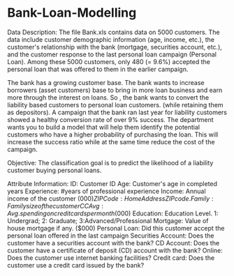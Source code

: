 # Bank-Loan-Modelling

Data Description:
The file Bank.xls contains data on 5000 customers. The data include customer
demographic information (age, income, etc.), the customer's relationship with the bank (mortgage, securities account, etc.), and the customer response to the last personal loan campaign (Personal Loan).
Among these 5000 customers, only 480 (= 9.6%) accepted the personal loan that was
offered to them in the earlier campaign.

The bank has a growing customer base. The bank wants to increase borrowers (asset
customers) base to bring in more loan business and earn more through the interest on loans. So , the bank wants to convert the liability based customers to personal loan customers. (while retaining them as depositors). A campaign that the bank ran last year for liability customers showed a healthy conversion rate of over 9% success. The department wants you to build a model that will help them identify the potential
customers who have a higher probability of purchasing the loan. This will increase the
success ratio while at the same time reduce the cost of the campaign.

Objective:
The classification goal is to predict the likelihood of a liability customer buying personal loans.

Attribute Information:
ID: Customer ID
Age: Customer's age in completed years
Experience: #years of professional experience
Income: Annual income of the customer ($000)
ZIP Code: Home Address ZIP code.
Family: Family size of the customer
CCAvg: Avg. spending on credit cards per month ($000)
Education: Education Level. 1: Undergrad; 2: Graduate; 3:Advanced/Professional Mortgage: Value of house mortgage if any. ($000)
Personal Loan: Did this customer accept the personal loan offered in the last campaign
Securities Account: Does the customer have a securities account with the bank?
CD Account: Does the customer have a certificate of deposit (CD) account with the bank?
Online: Does the customer use internet banking facilities?
Credit card: Does the customer use a credit card issued by the bank?

